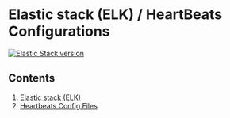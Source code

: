 # Elastic stack (ELK) / HeartBeats Configurations

[![Elastic Stack version](https://img.shields.io/badge/Elastic%20Stack-8.4.1-00bfb3?style=flat&logo=elastic-stack)](https://www.elastic.co/blog/category/releases)



## Contents

1. [Elastic stack (ELK)](./elk)
1. [Heartbeats Config Files](./heartbeats-files)
